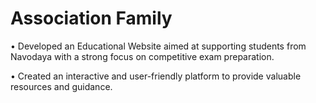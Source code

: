 # Association Family

•	Developed an Educational Website aimed at supporting students from Navodaya with a strong focus on competitive exam preparation.


•	Created an interactive and user-friendly platform to provide valuable resources and guidance.
